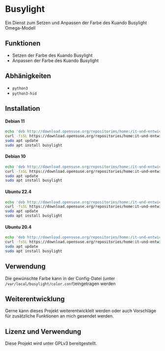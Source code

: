 # Busylight
Ein Dienst zum Setzen und Anpassen der Farbe des Kuando Busylight Omega-Modell

## Funktionen
- Setzen der Farbe des Kuando Busylight
- Anpassen der Farbe des Kuando Busylight

## Abhänigkeiten
- `python3`
- `python3-hid`

## Installation
#### Debian 11
```sh
echo 'deb http://download.opensuse.org/repositories/home:/it-und-entwicklung-fg:/busylight/Debian_11/ /' | sudo tee /etc/apt/sources.list.d/home:it-und-entwicklung-fg:busylight.list
curl -fsSL https://download.opensuse.org/repositories/home:it-und-entwicklung-fg:busylight/Debian_11/Release.key | gpg --dearmor | sudo tee /etc/apt/trusted.gpg.d/home_it-und-entwicklung-fg_busylight.gpg > /dev/null
sudo apt update
sudo apt install busylight
```
#### Debian 10
```sh
echo 'deb http://download.opensuse.org/repositories/home:/it-und-entwicklung-fg:/busylight/Debian_10/ /' | sudo tee /etc/apt/sources.list.d/home:it-und-entwicklung-fg:busylight.list
curl -fsSL https://download.opensuse.org/repositories/home:it-und-entwicklung-fg:busylight/Debian_10/Release.key | gpg --dearmor | sudo tee /etc/apt/trusted.gpg.d/home_it-und-entwicklung-fg_busylight.gpg > /dev/null
sudo apt update
sudo apt install busylight
```
#### Ubuntu 22.4
```sh
echo 'deb http://download.opensuse.org/repositories/home:/it-und-entwicklung-fg:/busylight/xUbuntu_22.04/ /' | sudo tee /etc/apt/sources.list.d/home:it-und-entwicklung-fg:busylight.list
curl -fsSL https://download.opensuse.org/repositories/home:it-und-entwicklung-fg:busylight/xUbuntu_22.04/Release.key | gpg --dearmor | sudo tee /etc/apt/trusted.gpg.d/home_it-und-entwicklung-fg_busylight.gpg > /dev/null
sudo apt update
sudo apt install busylight
```
#### Ubuntu 20.4
```sh
echo 'deb http://download.opensuse.org/repositories/home:/it-und-entwicklung-fg:/busylight/xUbuntu_20.04/ /' | sudo tee /etc/apt/sources.list.d/home:it-und-entwicklung-fg:busylight.list
curl -fsSL https://download.opensuse.org/repositories/home:it-und-entwicklung-fg:busylight/xUbuntu_20.04/Release.key | gpg --dearmor | sudo tee /etc/apt/trusted.gpg.d/home_it-und-entwicklung-fg_busylight.gpg > /dev/null
sudo apt update
sudo apt install busylight
```

## Verwendung
Die gewünschte Farbe kann in der Config-Datei (unter `/var/local/busylight/color.conf`)eingetragen werden

## Weiterentwicklung
Gerne kann dieses Projekt weiterentwicklelt werden oder auch Vorschläge für zusätzliche Funktionen an mich gesendet werden.

## Lizenz und Verwendung
Diese Projekt wird unter GPLv3 bereitgestellt.
